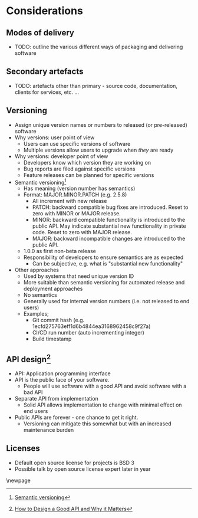 
# Considerations

## Modes of delivery

* TODO: outline the various different ways of packaging and delivering software

## Secondary artefacts

* TODO: artefacts other than primary - source code, documentation, clients for services, etc. ...

## Versioning

* Assign unique version names or numbers to released (or pre-released) software
* Why versions: user point of view
  * Users can use specific versions of software
  * Multiple versions allow users to upgrade when *they* are ready
* Why versions: developer point of view
  * Developers know which version they are working on
  * Bug reports are filed against specific versions
  * Feature releases can be planned for specific versions
* Semantic versioning[^semantic_versioning]
  * Has meaning (version number has semantics)
  * Format: MAJOR.MINOR.PATCH (e.g. 2.5.8)
    * All increment with new release
    * PATCH: backward compatible bug fixes are introduced. Reset to zero with MINOR or MAJOR release.
	* MINOR: backward compatible functionality is introduced to the public API. May indicate substantial new functionality in private code. Reset to zero with MAJOR release.
	* MAJOR: backward incompatible changes are introduced to the public API. 
  * 1.0.0 as first non-beta release
  * Responsibility of developers to ensure semantics are as expected
    * Can be subjective, e.g. what is "substantial new functionality"
* Other approaches
  * Used by systems that need unique version ID
  * More suitable than semantic versioning for automated release and deployment approaches
  * No semantics
  * Generally used for internal version numbers (i.e. not released to end users)
  * Examples;
    * Git commit hash (e.g. 1ecfd275763eff1d6b4844ea3168962458c9f27a) 
    * CI/CD run number (auto incrementing integer)
    * Build timestamp  

## API design[^api_design]

* API: Application programming interface
* API is the public face of your software.
  * People will use software with a good API and avoid software with a bad API
* Separate API from implementation
  * Solid API allows implementation to change with minimal effect on end users
* Public APIs are forever - one chance to get it right.
  * Versioning can mitigate this somewhat but with an increased maintenance burden

## Licenses

* Default open source license for projects is BSD 3
* Possible talk by open source license expert later in year

[^semantic_versioning]: [Semantic versioning](https://semver.org/)
[^api_design]: [How to Design a Good API and Why it Matters](http://fwdinnovations.net/whitepaper/APIDesign.pdf)


\newpage
